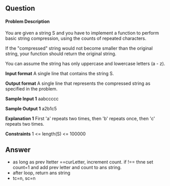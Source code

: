 ## Question 
#### Problem Description
You are given a string S and you have to implement a function to perform basic string compression, using the counts of repeated characters.

If the "compressed" string would not become smaller than the original string, your function should return the original string.

You can assume the string has only uppercase and lowercase letters (a - z).


**Input format**
A single line that contains the string S.


**Output format**
A single line that represents the compressed string as specified in the problem.


**Sample Input 1**
aabccccc


**Sample Output 1**
a2b1c5


**Explanation 1**
First 'a' repeats two times, then 'b' repeats once, then 'c' repeats two times.


**Constraints**
1 <= length(S) <= 100000
## Answer
- as long as prev ltetter ==curLetter, increment count. if !== thne set count=1 and add prev letter and count to ans string. 
- after loop, return ans string
- tc=n, sc=n